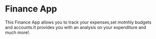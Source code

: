 # Finance App

This Finance App allows you to track your expenses,set motnhly budgets and accounts.It provides you with an analysis on your
expenditure and much more!.
